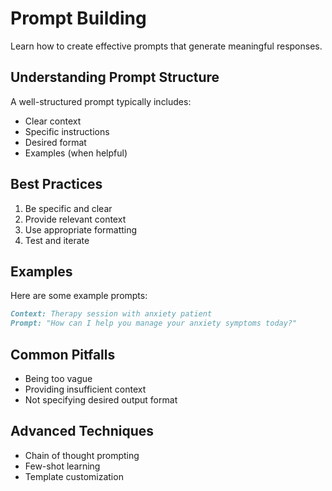 # Prompt Building

Learn how to create effective prompts that generate meaningful responses.

## Understanding Prompt Structure

A well-structured prompt typically includes:
- Clear context
- Specific instructions
- Desired format
- Examples (when helpful)

## Best Practices

1. Be specific and clear
2. Provide relevant context
3. Use appropriate formatting
4. Test and iterate

## Examples

Here are some example prompts:

```markdown
Context: Therapy session with anxiety patient
Prompt: "How can I help you manage your anxiety symptoms today?"
```

## Common Pitfalls

- Being too vague
- Providing insufficient context
- Not specifying desired output format

## Advanced Techniques

- Chain of thought prompting
- Few-shot learning
- Template customization 
